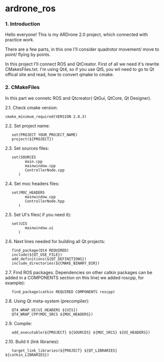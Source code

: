 # ardrone_ros

### 1. Introduction

Hello everyone! This is my ARDrone 2.0 project, which connected with practice work.

There are a few parts, in this one I'll consider quadrotor movement/ move to point/ flying by points.

In this project I'll connect ROS and QtCreator. First of all we need it's rewrite CMakesFiles.txt. I'm using Qt4, so if you use Qt5, you wil need to go to Qt offical site and read, how to convert qmake to cmake.

### 2. CMakeFiles

In this part we connetc ROS and Qtcreator( QtGui, QtCore, Qt Designer).

2.1. Check cmake version:

    cmake_minimum_required(VERSION 2.8.3)
2.2. Set project name:    

       set(PROJECT YOUR_PROJECT_NAME)
       project(${PROJECT})
2.3. Set sources files:    

       set(SOURCES
             main.cpp
             mainwindow.cpp
             ControllerNode.cpp
          )
          
2.4. Set moc headers files:    

       set(MOC_HEADERS
             mainwindow.cpp
             ControllerNode.hpp
          )
          
2.5. Set UI's files( if you need it):    

       set(UIS
             mainwindow.ui
          )
2.6. Next lines needed for building all Qt projects:

       find_package(Qt4 REQUIRED)
       include(${QT_USE_FILE})
       add_definitions(${QT_DEFINITIONS})
       include_directories(${CMAKE_BINARY_DIR})
       
2.7. Find ROS packages. Dependencies on other catkin packages can be added in a COMPONENTS section on
this line( we added roscpp, for example):

       find_package(catkin REQUIRED COMPONENTS roscpp)
2.8. Using Qt meta-system (precompiler):

       QT4_WRAP_UI(UI_HEADERS ${UIS})
       QT4_WRAP_CPP(MOC_SRCS ${MOC_HEADERS})
2.9. Compile:

       add_executable(${PROJECT} ${SOURCES} ${MOC_SRCS} ${UI_HEADERS})
2.10. Build it (link libraries):

       target_link_libraries(${PROJECT} ${QT_LIBRARIES} ${catkin_LIBRARIES})
